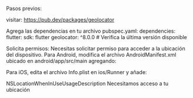 Pasos previos:

visitar: https://pub.dev/packages/geolocator

Agrega las dependencias en tu archivo pubspec.yaml:
dependencies:
  flutter:
    sdk: flutter
  geolocator: ^8.0.0 # Verifica la última versión disponible
  
Solicita permisos: Necesitas solicitar permiso para acceder a la ubicación del dispositivo. Para Android, modifica el archivo AndroidManifest.xml ubicado en android/app/src/main agregando:

<uses-permission android:name="android.permission.ACCESS_FINE_LOCATION" />
Para iOS, edita el archivo Info.plist en ios/Runner y añade:


<key>NSLocationWhenInUseUsageDescription</key>
<string>Necesitamos acceso a tu ubicación</string>
